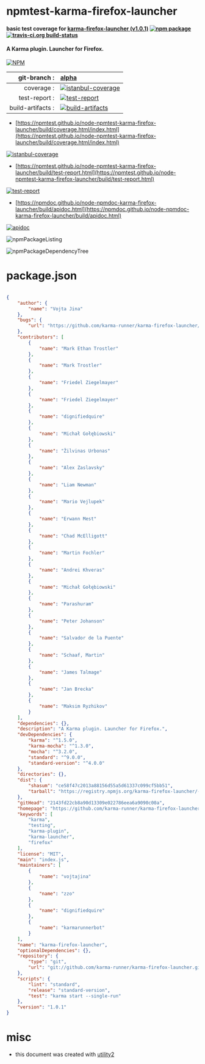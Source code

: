 # npmtest-karma-firefox-launcher

#### basic test coverage for  [karma-firefox-launcher (v1.0.1)](https://github.com/karma-runner/karma-firefox-launcher#readme)  [![npm package](https://img.shields.io/npm/v/npmtest-karma-firefox-launcher.svg?style=flat-square)](https://www.npmjs.org/package/npmtest-karma-firefox-launcher) [![travis-ci.org build-status](https://api.travis-ci.org/npmtest/node-npmtest-karma-firefox-launcher.svg)](https://travis-ci.org/npmtest/node-npmtest-karma-firefox-launcher)

#### A Karma plugin. Launcher for Firefox.

[![NPM](https://nodei.co/npm/karma-firefox-launcher.png?downloads=true&downloadRank=true&stars=true)](https://www.npmjs.com/package/karma-firefox-launcher)

| git-branch : | [alpha](https://github.com/npmtest/node-npmtest-karma-firefox-launcher/tree/alpha)|
|--:|:--|
| coverage : | [![istanbul-coverage](https://npmtest.github.io/node-npmtest-karma-firefox-launcher/build/coverage.badge.svg)](https://npmtest.github.io/node-npmtest-karma-firefox-launcher/build/coverage.html/index.html)|
| test-report : | [![test-report](https://npmtest.github.io/node-npmtest-karma-firefox-launcher/build/test-report.badge.svg)](https://npmtest.github.io/node-npmtest-karma-firefox-launcher/build/test-report.html)|
| build-artifacts : | [![build-artifacts](https://npmtest.github.io/node-npmtest-karma-firefox-launcher/glyphicons_144_folder_open.png)](https://github.com/npmtest/node-npmtest-karma-firefox-launcher/tree/gh-pages/build)|

- [https://npmtest.github.io/node-npmtest-karma-firefox-launcher/build/coverage.html/index.html](https://npmtest.github.io/node-npmtest-karma-firefox-launcher/build/coverage.html/index.html)

[![istanbul-coverage](https://npmtest.github.io/node-npmtest-karma-firefox-launcher/build/screenCapture.buildCi.browser.%252Ftmp%252Fbuild%252Fcoverage.lib.html.png)](https://npmtest.github.io/node-npmtest-karma-firefox-launcher/build/coverage.html/index.html)

- [https://npmtest.github.io/node-npmtest-karma-firefox-launcher/build/test-report.html](https://npmtest.github.io/node-npmtest-karma-firefox-launcher/build/test-report.html)

[![test-report](https://npmtest.github.io/node-npmtest-karma-firefox-launcher/build/screenCapture.buildCi.browser.%252Ftmp%252Fbuild%252Ftest-report.html.png)](https://npmtest.github.io/node-npmtest-karma-firefox-launcher/build/test-report.html)

- [https://npmdoc.github.io/node-npmdoc-karma-firefox-launcher/build/apidoc.html](https://npmdoc.github.io/node-npmdoc-karma-firefox-launcher/build/apidoc.html)

[![apidoc](https://npmdoc.github.io/node-npmdoc-karma-firefox-launcher/build/screenCapture.buildCi.browser.%252Ftmp%252Fbuild%252Fapidoc.html.png)](https://npmdoc.github.io/node-npmdoc-karma-firefox-launcher/build/apidoc.html)

![npmPackageListing](https://npmtest.github.io/node-npmtest-karma-firefox-launcher/build/screenCapture.npmPackageListing.svg)

![npmPackageDependencyTree](https://npmtest.github.io/node-npmtest-karma-firefox-launcher/build/screenCapture.npmPackageDependencyTree.svg)



# package.json

```json

{
    "author": {
        "name": "Vojta Jina"
    },
    "bugs": {
        "url": "https://github.com/karma-runner/karma-firefox-launcher/issues"
    },
    "contributors": [
        {
            "name": "Mark Ethan Trostler"
        },
        {
            "name": "Mark Trostler"
        },
        {
            "name": "Friedel Ziegelmayer"
        },
        {
            "name": "Friedel Ziegelmayer"
        },
        {
            "name": "dignifiedquire"
        },
        {
            "name": "Michał Gołębiowski"
        },
        {
            "name": "Žilvinas Urbonas"
        },
        {
            "name": "Alex Zaslavsky"
        },
        {
            "name": "Liam Newman"
        },
        {
            "name": "Mario Vejlupek"
        },
        {
            "name": "Erwann Mest"
        },
        {
            "name": "Chad McElligott"
        },
        {
            "name": "Martin Fochler"
        },
        {
            "name": "Andrei Khveras"
        },
        {
            "name": "Michał Gołębiowski"
        },
        {
            "name": "Parashuram"
        },
        {
            "name": "Peter Johanson"
        },
        {
            "name": "Salvador de la Puente"
        },
        {
            "name": "Schaaf, Martin"
        },
        {
            "name": "James Talmage"
        },
        {
            "name": "Jan Brecka"
        },
        {
            "name": "Maksim Ryzhikov"
        }
    ],
    "dependencies": {},
    "description": "A Karma plugin. Launcher for Firefox.",
    "devDependencies": {
        "karma": "^1.5.0",
        "karma-mocha": "^1.3.0",
        "mocha": "^3.2.0",
        "standard": "^9.0.0",
        "standard-version": "^4.0.0"
    },
    "directories": {},
    "dist": {
        "shasum": "ce58f47c2013a88156d55a5d61337c099cf5bb51",
        "tarball": "https://registry.npmjs.org/karma-firefox-launcher/-/karma-firefox-launcher-1.0.1.tgz"
    },
    "gitHead": "2143fd22cb8a90d13309e022786eea6a9090c00a",
    "homepage": "https://github.com/karma-runner/karma-firefox-launcher#readme",
    "keywords": [
        "karma",
        "testing",
        "karma-plugin",
        "karma-launcher",
        "firefox"
    ],
    "license": "MIT",
    "main": "index.js",
    "maintainers": [
        {
            "name": "vojtajina"
        },
        {
            "name": "zzo"
        },
        {
            "name": "dignifiedquire"
        },
        {
            "name": "karmarunnerbot"
        }
    ],
    "name": "karma-firefox-launcher",
    "optionalDependencies": {},
    "repository": {
        "type": "git",
        "url": "git://github.com/karma-runner/karma-firefox-launcher.git"
    },
    "scripts": {
        "lint": "standard",
        "release": "standard-version",
        "test": "karma start --single-run"
    },
    "version": "1.0.1"
}
```



# misc
- this document was created with [utility2](https://github.com/kaizhu256/node-utility2)
